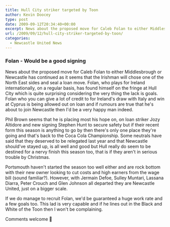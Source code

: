 ```yaml
---
title: Hull City striker targeted by Toon
author: Kevin Doocey
type: post
date: 2009-09-12T20:34:40+00:00
excerpt: News about the proposed move for Caleb Folan to either Middlesbrough or Newcastle has continued as it seems that the Irishman ..
url: /2009/09/12/hull-city-striker-targeted-by-toon/
categories:
  - Newcastle United News
---
```


### Folan - Would be a good signing

News about the proposed move for Caleb Folan to either Middlesbrough or Newcastle has continued as it seems that the Irishman will chose one of the North East sides and seal a loan move. Folan, who plays for Ireland internationally, on a regular basis, has found himself on the fringe at Hull City which is quite surprising considering the very thing the lack is  goals. Folan who you can give a lot of credit to for Ireland's draw with Italy and win at Cyprus is being allowed out on loan and if rumours are true that he's about to join Newcastle then I'd be a very happy man indeed.

Phil Brown seems that he is placing most his hope on, on loan striker Jozy Altidore and new signing Stephen Hunt to secure safety but if their recent form this season is anything to go by then there's only one place they're going and that's back to the Coca Cola Championship. Some neutrals have said that they deserved to be relegated last year and that Newcastle should've stayed up, is all well and good but Hull really do seem to be destined for a nervy finish this season too, that is if they aren't in serious trouble by Christmas.

Portsmouth haven't started the season too well either and are rock bottom with their new owner looking to cut costs and high earners from the wage bill (sound familiar?). However, with Jermain Defoe, Sulley Muntari, Lassana Diarra, Peter Crouch and Glen Johnson all departed they are Newcastle United, just on a bigger scale.

If we do manage to recruit Folan, we'd be guaranteed a huge work rate and a few goals too. This lad is very capable and if he lines out in the Black and White of the Toon then I won't be complaining.

Comments welcome 🙂
